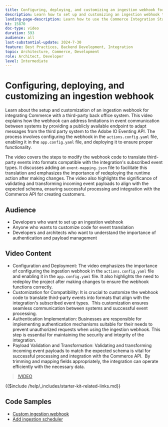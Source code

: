 ```yaml
---
title: Configuring, deploying, and customizing an ingestion webhook for integrating Commerce with a third-party system 
description: Learn how to set up and customizing an ingestion webhook to facilitate communication between Commerce and a third-party back office system.
landing-page-description: Learn how to use the Commerce Integration Starter Kit to integrate Commerce with a third party back office system using an ingestion webhook.
kt: 15870
doc-type: video
duration: 593
audience: all
last-substantial-update: 2024-7-30
feature: Best Practices, Backend Development, Integration
topic: Architecture, Commerce, Development
role: Architect, Developer
level: Intermediate
---
```

# Configuring, deploying, and customizing an ingestion webhook

Learn about the setup and customization of an ingestion webhook for integrating Commerce with a third-party back office system.​ This video explains how the webhook can address limitations in event communication between systems by providing a publicly available endpoint to adapt messages from the third party system to the Adobe IO Eventing API. The process involves configuring the webhook in the `actions.config.yaml` file, enabling it in the `app.config.yaml` file, and deploying it to ensure proper functionality. 

The video covers the steps to modify the webhook code to translate third-party events into formats compatible with the integration's subscribed event types. It discusses adding an `event-mapping.json` file to facilitate this translation and emphasizes the importance of redeploying the runtime action after making changes.​ The video also highlights the significance of validating and transforming incoming event payloads to align with the expected schema, ensuring successful processing and integration with the Commerce API for creating customers.

## Audience 

* Developers who want to set up an ingestion webhook
* Anyone who wants to customize code for event translation
* Developers and architects who want to understand the importance of authentication and payload management

## Video Content

* Configuration and Deployment: The video emphasizes the importance of configuring the ingestion webhook in the `actions.config.yaml` file and enabling it in the `app.config.yaml` file. It also highlights the need to redeploy the project after making changes to ensure the webhook functions correctly.
* Customization for Compatibility: It is crucial to customize the webhook code to translate third-party events into formats that align with the integration's subscribed event types. ​ This customization ensures seamless communication between systems and successful event processing.
* Authentication Implementation: Businesses are responsible for implementing authentication mechanisms suitable for their needs to prevent unauthorized requests when using the ingestion webhook. This step is essential for maintaining the security and integrity of the integration.
* Payload Validation and Transformation: Validating and transforming incoming event payloads to match the expected schema is vital for successful processing and integration with the Commerce API. ​ By trimming and mapping fields appropriately, the integration can operate efficiently with the necessary data.

>[!VIDEO](https://video.tv.adobe.com/v/3431694?learn=on)

  {{$include /help/_includes/starter-kit-related-links.md}}

## Code Samples

* [Custom ingestion webhook](https://github.com/adobe/adobe-commerce-samples/tree/main/starter-kit/customize-ingestion-webhook)
* [Add ingestion scheduler](https://github.com/adobe/adobe-commerce-samples/tree/main/starter-kit/add-ingestion-scheduler)

